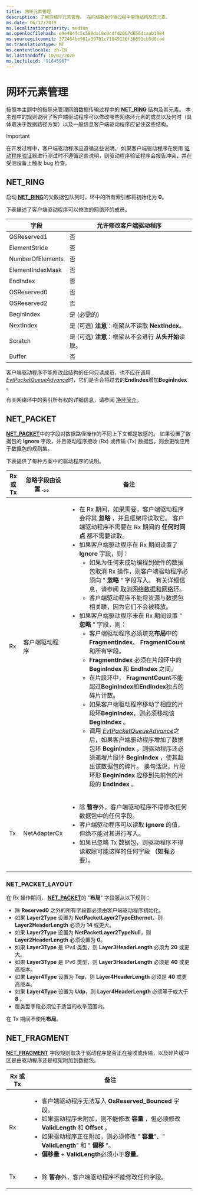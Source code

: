 ```yaml
---
title: 网环元素管理
description: 了解网络环元素管理。 在网络数据传输过程中管理结构及其元素。
ms.date: 06/12/2019
ms.localizationpriority: medium
ms.openlocfilehash: e9e484fc5c588da19c9cdfd2067d656dcaab1984
ms.sourcegitcommit: 372464be981a39781c71049126f36891cb5d0cad
ms.translationtype: MT
ms.contentlocale: zh-CN
ms.lasthandoff: 10/02/2020
ms.locfileid: "91645967"
---
```

# <a name="net-ring-element-management"></a>网环元素管理

按照本主题中的指导来管理网络数据传输过程中的 [**NET_RING**](/windows-hardware/drivers/ddi/ring/ns-ring-_net_ring) 结构及其元素。 本主题中的规则说明了客户端驱动程序可以修改哪些网络环元素的成员以及何时（具体取决于数据路径方案）以及一般信息客户端驱动程序应记住这些结构。 

> [!IMPORTANT]
> 在开发过程中，客户端驱动程序应遵循这些说明。 如果客户端驱动程序在使用 [驱动程序验证](../devtest/driver-verifier.md)器进行测试时不遵循这些说明，则驱动程序验证程序会报告冲突，并在受测设备上触发 bug 检查。

## <a name="net_ring"></a>NET_RING

启动 [**NET_RING**](/windows-hardware/drivers/ddi/ring/ns-ring-_net_ring)的父数据包队列时，环中的所有索引都将初始化为 **0**。

下表描述了客户端驱动程序可以修改的网络环的成员。

| 字段 | 允许修改客户端驱动程序 |
| --- | --- |
| OSReserved1 | 否 |
| ElementStride | 否 |
| NumberOfElements | 否 |
| ElementIndexMask | 否 |
| EndIndex | 否 |
| OSReserved0 | 否 |
| OSReserved2 | 否 |
| BeginIndex | 是 (必需的)  |
| NextIndex | 是 (可选) **注意**：框架从不读取 **NextIndex**。 |
| Scratch | 是 (可选) **注意**：框架从不会进行 **从头开始**读取。 |
| Buffer | 否 |

客户端驱动程序不能修改此结构的任何只读成员，也不应在调用[*EvtPacketQueueAdvance*](/windows-hardware/drivers/ddi/netpacketqueue/nc-netpacketqueue-evt_packet_queue_advance)时，它们是否会将过去的**EndIndex**增加**BeginIndex** 。

有关网络环中的索引所有权的详细信息，请参阅 [净环简介](introduction-to-net-rings.md)。

## <a name="net_packet"></a>NET_PACKET

[**NET_PACKET**](/windows-hardware/drivers/ddi/packet/ns-packet-_net_packet)中的字段对数据路径操作的不同上下文都是敏感的。 如果设置了数据包的 **Ignore** 字段，并且驱动程序接收 (Rx) 或传输 (Tx) 数据包，则会更改应用于数据包的规则集。

下表提供了每种方案中的驱动程序的说明。

| Rx 或 Tx | 忽略字段由设置 .。。 | 备注 |
| --- | --- | --- |
| Rx | 客户端驱动程序 | <ul><li>在 Rx 期间，如果需要，客户端驱动程序会将其 **忽略** ，并且框架将读取它。 客户端驱动程序不需要在 Rx 期间的 **任何时间点** 都不需要读取。</li><li>如果客户端驱动程序在 Rx 期间设置了 **Ignore** 字段，则：<ul><li>如果为任何未成功编程到硬件的数据包取消 Rx 操作，则客户端驱动程序必须向 " **忽略** " 字段写入。 有关详细信息，请参阅 [取消网络数据和网络环](canceling-network-data-with-net-rings.md)。</li><li>客户端驱动程序不能将资源与数据包相关联，因为它们不会被释放。</li></ul></li><li>如果客户端驱动程序未在 Rx 期间设置 " **忽略** " 字段，则：<ul><li>客户端驱动程序必须填充**布局**中的**FragmentIndex**、 **FragmentCount**和所有字段。</li><li>**FragmentIndex** 必须在片段环中的 **BeginIndex** 和 **EndIndex** 之间。</li><li>在片段环中， **FragmentCount**不能超过**BeginIndex**和**EndIndex**独占的碎片计数。</li><li>如果客户端驱动程序移动了相应的片段环**BeginIndex**，则必须移动该**BeginIndex** 。</li><li>调用 [*EvtPacketQueueAdvance*](/windows-hardware/drivers/ddi/netpacketqueue/nc-netpacketqueue-evt_packet_queue_advance)之后，如果客户端驱动程序增加了数据包环 **BeginIndex** ，则驱动程序还必须递增片段环 **BeginIndex** ，使其超出该数据包的碎片。 换句话说，片段环形 **BeginIndex** 应移到先前包的片段的 **EndIndex** 。</li></ul></ul> |
| Tx | NetAdapterCx | <ul><li>除 **暂存**外，客户端驱动程序不得修改任何数据包中的任何字段。</li><li>客户端驱动程序可以读取 **Ignore** 的值，但绝不能对其进行写入。</li><li>如果已忽略 Tx 数据包，则驱动程序不得读取除可能这样的任何字段 **（如有**必要）。</li></ul> |

### <a name="net_packet_layout"></a>NET_PACKET_LAYOUT

在 Rx 操作期间， [**NET_PACKET**](/windows-hardware/drivers/ddi/packet/ns-packet-_net_packet)的 "**布局**" 字段服从以下规则：

- 除 **Reserved0** 之外的所有字段都必须由客户端驱动程序初始化。
- 如果 **Layer2Type** 设置为 **NetPacketLayer2TypeEthernet**，则 **Layer2HeaderLength** 必须为 **14** 或更大。
- 如果 **Layer2Type** 设置为 **NetPacketLayer2TypeNull**，则 **Layer2HeaderLength** 必须设置为 **0**。
- 如果 **Layer3Type** 是 IPv4 类型，则 **Layer3HeaderLength** 必须为 **20** 或更大。
- 如果 **Layer3Type** 是 IPv6 类型，则 **Layer3HeaderLength** 必须是 **40** 或更高版本。
- 如果 **Layer4Type** 设置为 **Tcp**，则 **Layer4HeaderLength** 必须是 **40** 或更高版本。
- 如果 **Layer4Type** 设置为 **Udp**，则 **Layer4HeaderLength** 必须等于或大于 **8** 。
- 层类型字段必须位于适当的枚举范围内。

在 Tx 期间不使用**布局**。

## <a name="net_fragment"></a>NET_FRAGMENT

[**NET_FRAGMENT**](/windows-hardware/drivers/ddi/fragment/ns-fragment-_net_fragment) 字段规则取决于驱动程序是否正在接收或传输，以及碎片缓冲区是由驱动程序还是框架附加到数据包。

| Rx 或 Tx | 备注 |
| --- | --- |
| Rx | <ul><li>客户端驱动程序无法写入 **OsReserved_Bounced** 字段。</li><li>如果驱动程序未附加，则不能修改 **容量** ，但必须修改 **ValidLength** 和 **Offset** 。</li><li>如果驱动程序正在附加，则必须修改 " **容量**"、" **ValidLength**" 和 " **偏移** "。</li><li>**偏移量**  + **ValidLength**必须小于**容量**。</li></ul> |
| Tx | <ul><li>除 **暂存**外，客户端驱动程序不能修改任何字段。</li></ul> |
